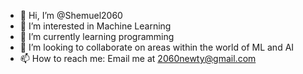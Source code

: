 - 👋 Hi, I’m @Shemuel2060
- 👀 I’m interested in Machine Learning
- 🌱 I’m currently learning programming
- 💞️ I’m looking to collaborate on areas within the world of ML and AI
- 📫 How to reach me: Email me at 2060newty@gmail.com

<!---
Shemuel2060/Shemuel2060 is a ✨ special ✨ repository because its `README.md` (this file) appears on your GitHub profile.
You can click the Preview link to take a look at your changes.
--->
